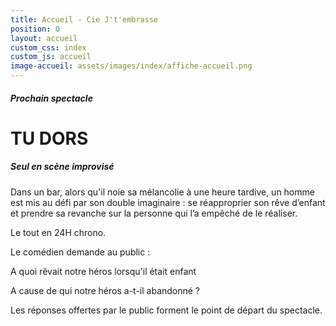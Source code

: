 ```yaml
---
title: Accueil - Cie J't'embrasse
position: 0
layout: accueil
custom_css: index
custom_js: accueil
image-accueil: assets/images/index/affiche-accueil.png
---
```


##### Prochain spectacle

# TU DORS

##### Seul en scène improvisé

Dans un bar, alors qu'il noie sa mélancolie à une heure tardive, un homme est mis au défi par son double imaginaire : se réapproprier son rêve d’enfant et prendre sa revanche sur la personne qui l’a empêché de le réaliser.

Le tout en 24H chrono.

Le comédien demande au public :

A quoi rêvait notre héros lorsqu'il était enfant

A cause de qui notre héros a-t-il abandonné ?

Les réponses offertes par le public forment le point de départ du spectacle.

